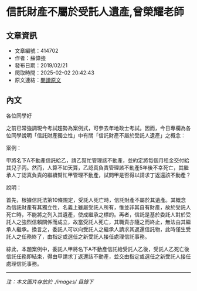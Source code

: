 # 信託財產不屬於受託人遺產,曾榮耀老師

## 文章資訊
- 文章編號：414702
- 作者：蘇偉強
- 發布日期：2019/02/21
- 爬取時間：2025-02-02 20:42:43
- 原文連結：[閱讀原文](https://real-estate.get.com.tw/Columns/detail.aspx?no=414702)

## 內文
各位同學好

之前已常強調現今考試趨勢為案例式，可參去年地政士考試。因而，今日專欄為各位同學說明「信託財產獨立性」中有關「信託財產不屬於受託人遺產」之概念：

案例：

甲將名下A不動產信託給乙，請乙幫忙管理該不動產，並約定將每個月租金交付給其兒子丙。然而，人算不如天算，乙認真負責管理該不動產5年後不幸死亡，其繼承人丁認真負責的繼續幫忙甲管理不動產，試問甲是否得以請求丁返還該不動產？

說明：

首先，根據信託法第10條規定，受託人死亡時，信託財產不屬於其遺產。其概念為信託財產有其獨立性，名義上雖屬受託人所有，惟並非其自有財產，故於受託人死亡時，不能將之列入其遺產，使成繼承之標的。再者，信託是基於委託人對於受託人之強烈信賴關係而成立，故當受託人死亡，其職責亦隨之而終止，無法由其繼承人繼承。換言之，委託人可以向受託人之繼承人請求其返還信託物，此時僅生受託人之任務終了，由指定或選任之新受託人接任處理信託事務。

綜此，本題案例中，委託人甲將名下A不動產信託給受託人乙後，受託人乙死亡後信託任務即結束，得由甲請求丁返還該不動產，並交由指定或選任之新受託人接任處理信託事務。

---
*注：本文圖片存放於 ./images/ 目錄下*
